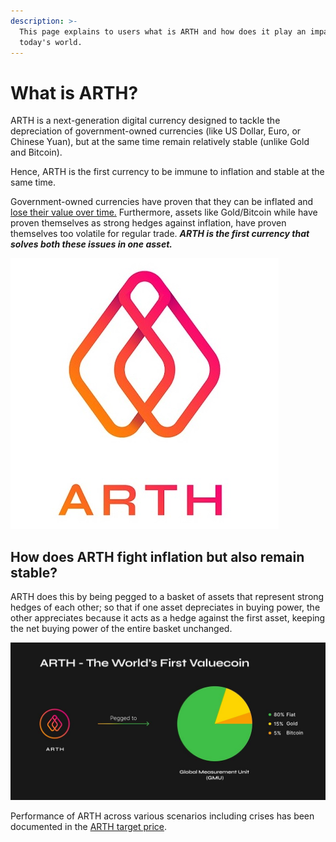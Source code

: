 ```yaml
---
description: >-
  This page explains to users what is ARTH and how does it play an impact in
  today's world.
---
```


# What is ARTH?

ARTH is a next-generation digital currency designed to tackle the depreciation of government-owned currencies \(like US Dollar, Euro, or Chinese Yuan\), but at the same time remain relatively stable \(unlike Gold and Bitcoin\).

Hence, ARTH is the first currency to be immune to inflation and stable at the same time.

Government-owned currencies have proven that they can be inflated and[ lose their value over time.](the-money-illusion.md) Furthermore, assets like Gold/Bitcoin while have proven themselves as strong hedges against inflation, have proven themselves too volatile for regular trade. _**ARTH is the first currency that solves both these issues in one asset.**_

![](../.gitbook/assets/mahadao-asset-10%20%282%29.jpg)

## How does ARTH fight inflation but also remain stable? 

ARTH does this by being pegged to a basket of assets that represent strong hedges of each other; so that if one asset depreciates in buying power, the other appreciates because it acts as a hedge against the first asset, keeping the net buying power of the entire basket unchanged.

![](../.gitbook/assets/image%20%2868%29.png)

Performance of ARTH across various scenarios including crises has been documented in the [ARTH target price](../protocol/what-is-the-global-measurement-uni-gmu.md). 

